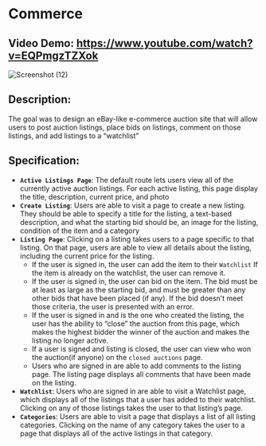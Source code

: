# Commerce
## Video Demo: https://www.youtube.com/watch?v=EQPmgzTZXok
![Screenshot (12)](https://github.com/JuliaMaxy/project_2/assets/121096183/59c431b2-e14a-4b22-abaf-8c61abf1968a)
## Description:
The goal was to design an eBay-like e-commerce auction site that will allow users to post auction listings,
place bids on listings, comment on those listings, and add listings to a “watchlist”
## Specification:
- **`Active Listings Page`**: The default route lets users view all of the currently active auction listings.
   For each active listing, this page display the title, description, current price, and photo
- **`Create Listing`**: Users are able to visit a page to create a new listing. They should be able to specify a title for the listing,
 a text-based description, and what the starting bid should be, an image for the listing, condition of the item and a category
- **`Listing Page`**: Clicking on a listing takes users to a page specific to that listing.
   On that page, users are able to view all details about the listing, including the current price for the listing.
  - If the user is signed in, the user can add the item to their `Watchlist` If the item is already on the watchlist, the user can remove it.
  - If the user is signed in, the user can bid on the item.
   The bid must be at least as large as the starting bid, and must be greater than any other bids that have been placed (if any).
   If the bid doesn’t meet those criteria, the user is presented with an error.
  - If the user is signed in and is the one who created the listing, the user has the ability to “close” the auction from this page,
   which makes the highest bidder the winner of the auction and makes the listing no longer active.
  - If a user is signed and listing is closed, the user can view who won the auction(if anyone) on the `closed auctions` page.
  - Users who are signed in are able to add comments to the listing page.
    The listing page displays all comments that have been made on the listing.
- **`Watchlist`**: Users who are signed in are able to visit a Watchlist page, which displays all of the listings that a user has added to their watchlist.
  Clicking on any of those listings takes the user to that listing’s page.
- **`Categories`**: Users are able to visit a page that displays a list of all listing categories.
  Clicking on the name of any category takes the user to a page that displays all of the active listings in that category.

